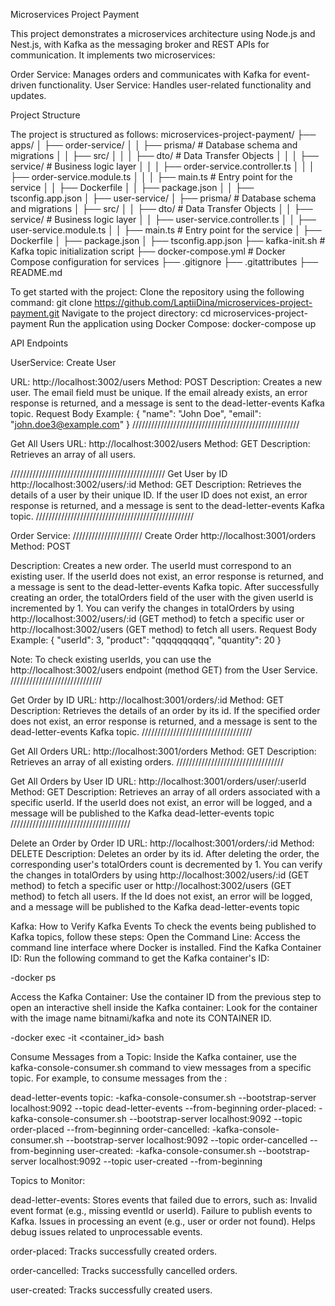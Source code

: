 Microservices Project Payment

This project demonstrates a microservices architecture using Node.js and Nest.js, with Kafka as the messaging broker and REST APIs for communication. It implements two microservices:

Order Service: Manages orders and communicates with Kafka for event-driven functionality.
User Service: Handles user-related functionality and updates.

Project Structure

The project is structured as follows:
microservices-project-payment/
├── apps/
│   ├── order-service/
│   │   ├── prisma/                # Database schema and migrations
│   │   ├── src/
│   │   │   ├── dto/               # Data Transfer Objects
│   │   │   ├── service/           # Business logic layer
│   │   │   ├── order-service.controller.ts
│   │   │   ├── order-service.module.ts
│   │   │   ├── main.ts            # Entry point for the service
│   │   ├── Dockerfile
│   │   ├── package.json
│   │   ├── tsconfig.app.json
│   ├── user-service/
│       ├── prisma/                # Database schema and migrations
│       ├── src/
│       │   ├── dto/               # Data Transfer Objects
│       │   ├── service/           # Business logic layer
│       │   ├── user-service.controller.ts
│       │   ├── user-service.module.ts
│       │   ├── main.ts            # Entry point for the service
│       ├── Dockerfile
│       ├── package.json
│       ├── tsconfig.app.json
├── kafka-init.sh                  # Kafka topic initialization script
├── docker-compose.yml             # Docker Compose configuration for services
├── .gitignore
├── .gitattributes
├── README.md

To get started with the project:
Clone the repository using the following command:
git clone https://github.com/LaptiiDina/microservices-project-payment.git
Navigate to the project directory:
cd microservices-project-payment
Run the application using Docker Compose:
docker-compose up


API Endpoints

UserService:
Create User

URL: http://localhost:3002/users
Method: POST
Description: Creates a new user. The email field must be unique. If the email already exists, an error response is returned, and a message is sent to the dead-letter-events Kafka topic.
Request Body Example:
{
  "name": "John Doe",
  "email": "john.doe3@example.com"
}
/////////////////////////////////////////////////////

Get All Users
URL: http://localhost:3002/users
Method: GET
Description: Retrieves an array of all users.

/////////////////////////////////////////////////
Get User by ID
http://localhost:3002/users/:id
Method: GET
Description: Retrieves the details of a user by their unique ID. If the user ID does not exist, an error response is returned, and a message is sent to the dead-letter-events Kafka topic.
//////////////////////////////////////////////////


Order Service: 
//////////////////////
Create Order
http://localhost:3001/orders
Method: POST

Description: Creates a new order. The userId must correspond to an existing user. If the userId does not exist, an error response is returned, and a message is sent to the dead-letter-events Kafka topic.
After successfully creating an order, the totalOrders field of the user with the given userId is incremented by 1.
You can verify the changes in totalOrders by using http://localhost:3002/users/:id (GET method) to fetch a specific user or http://localhost:3002/users (GET method) to fetch all users.
Request Body Example:
{
  "userId": 3,
  "product": "qqqqqqqqqq",
  "quantity": 20
}

Note: To check existing userIds, you can use the http://localhost:3002/users endpoint (method GET) from the User Service.
/////////////////////////////

Get Order by ID
URL: http://localhost:3001/orders/:id
Method: GET
Description: Retrieves the details of an order by its id. If the specified order does not exist, an error response is returned, and a message is sent to the dead-letter-events Kafka topic.
///////////////////////////////////

Get All Orders
URL: http://localhost:3001/orders
Method: GET
Description: Retrieves an array of all existing orders.
//////////////////////////////////

Get All Orders by User ID
URL: http://localhost:3001/orders/user/:userId
Method: GET
Description: Retrieves an array of all orders associated with a specific userId.
If the userId does not exist, an error will be logged, and a message will be published to the Kafka dead-letter-events topic 
//////////////////////////////////////

Delete an Order by Order ID
URL: http://localhost:3001/orders/:id
Method: DELETE
Description: Deletes an order by its id. After deleting the order, the corresponding user's totalOrders count is decremented by 1.
You can verify the changes in totalOrders by using http://localhost:3002/users/:id (GET method) to fetch a specific user or http://localhost:3002/users (GET method) to fetch all users.
If the Id does not exist, an error will be logged, and a message will be published to the Kafka dead-letter-events topic 


Kafka:
How to Verify Kafka Events
To check the events being published to Kafka topics, follow these steps:
Open the Command Line: Access the command line interface where Docker is installed.
Find the Kafka Container ID: Run the following command to get the Kafka container's ID:

-docker ps

Access the Kafka Container: Use the container ID from the previous step to open an interactive shell inside the Kafka container:
Look for the container with the image name bitnami/kafka and note its CONTAINER ID.

-docker exec -it <container_id> bash

Consume Messages from a Topic: Inside the Kafka container, use the kafka-console-consumer.sh command to view messages from a specific topic. For example, to consume messages from the :

dead-letter-events topic:
-kafka-console-consumer.sh --bootstrap-server localhost:9092 --topic dead-letter-events --from-beginning
order-placed:
-kafka-console-consumer.sh --bootstrap-server localhost:9092 --topic order-placed --from-beginning
order-cancelled:
-kafka-console-consumer.sh --bootstrap-server localhost:9092 --topic order-cancelled --from-beginning
user-created:
-kafka-console-consumer.sh --bootstrap-server localhost:9092 --topic user-created --from-beginning


Topics to Monitor:

dead-letter-events:
Stores events that failed due to errors, such as:
Invalid event format (e.g., missing eventId or userId).
Failure to publish events to Kafka.
Issues in processing an event (e.g., user or order not found).
Helps debug issues related to unprocessable events.

order-placed:
Tracks successfully created orders.

order-cancelled:
Tracks successfully cancelled orders.

user-created:
Tracks successfully created users.




